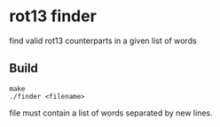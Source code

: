 # rot13 finder

find valid rot13 counterparts in a given list of words

## Build

    make
    ./finder <filename>

file must contain a list of words separated by new lines.
